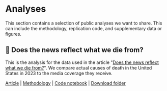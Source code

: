 # Analyses

This section contains a selection of public analyses we want to share. This can include the methodology, replication code, and supplementary data or figures.

## 📰 Does the news reflect what we die from?

This is the analysis for the data used in the article "[Does the news reflect what we die from?](https://ourworldindata.org/does-the-news-reflect-what-we-die-from)". We compare actual causes of death in the United States in 2023 to the media coverage they receive.

[Article](https://ourworldindata.org/does-the-news-reflect-what-we-die-from) | [Methodology](media_deaths/methodology.md) | [Code notebook](media_deaths/media_deaths_analysis.ipynb) | [Download folder](https://catalog.owid.io/analyses/media-deaths-analysis.zip)
